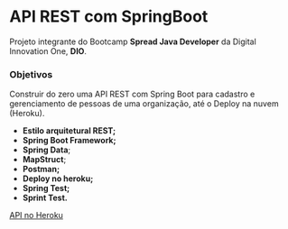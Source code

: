 # API REST com SpringBoot

Projeto integrante do Bootcamp **Spread Java Developer** da Digital Innovation One, **DIO**.

### Objetivos
Construir do zero uma API REST com Spring Boot para cadastro e gerenciamento de pessoas de uma organização, até o Deploy na nuvem (Heroku).

- **Estilo arquitetural REST;**
- **Spring Boot Framework;**
- **Spring Data**;
- **MapStruct**;
- **Postman;**
- **Deploy no heroku;**
- **Spring Test;**
- **Sprint Test.**

[API no Heroku](https://peopleapi-diopro.herokuapp.com/api/v1/people)